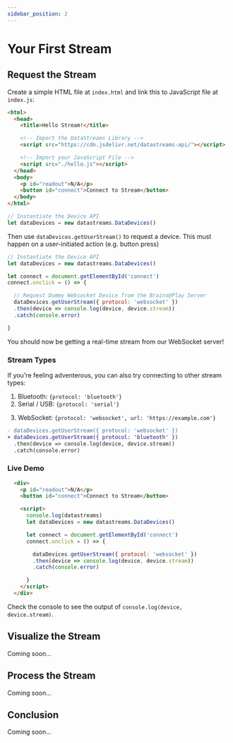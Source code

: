 ```yaml
---
sidebar_position: 2
---
```


# Your First Stream

## Request the Stream

Create a simple HTML file at `index.html` and link this to JavaScript file at `index.js`:

```html title="examples/hello/index.html"
<html>
  <head>
    <title>Hello Stream!</title>

    <!-- Import the DataStreams Library -->
    <script src="https://cdn.jsdelivr.net/datastreams-api/"></script>

    <!-- Import your JavaScript File -->
    <script src="./hello.js"></script>
  </head>
  <body>
    <p id="readout">N/A</p>
    <button id="connect">Connect to Stream</button>
  </body>
</html>
```

```js title="examples/hello/index.js"
// Instantiate the Device API
let dataDevices = new datastreams.DataDevices()
```

Then use `dataDevices.getUserStream()` to request a device. This must happen on a user-initiated action (e.g. button press)

```js title="examples/hello/index.js" {3-11}
// Instantiate the Device API
let dataDevices = new datastreams.DataDevices()

let connect = document.getElementById('connect')
connect.onclick = () => {

  // Request Dummy Websocket Device from the Brains@Play Server
  dataDevices.getUserStream({ protocol: 'websocket' })
  .then(device => console.log(device, device.stream))
  .catch(console.error)

}
```

You should now be getting a real-time stream from our WebSocket server!


### Stream Types

If you're feeling adventerous, you can also try connecting to other stream types:

1. Bluetooth: `{protocol: 'bluetooth'}`
2. Serial / USB: `{protocol: 'serial'}`
<!-- 3. EventSources: `{protocol: 'wifi', url: 'https://example.com'}` -->
3. WebSocket: `{protocol: 'websocket', url: 'https://example.com'}`

```diff title="examples/hello/index.js"
- dataDevices.getUserStream({ protocol: 'websocket' })
+ dataDevices.getUserStream({ protocol: 'bluetooth' })
  .then(device => console.log(device, device.stream))
  .catch(console.error)
```

### Live Demo

```html live
  <div>
    <p id="readout">N/A</p>
    <button id="connect">Connect to Stream</button>

    <script>
      console.log(datastreams)
      let dataDevices = new datastreams.DataDevices()

      let connect = document.getElementById('connect')
      connect.onclick = () => {

        dataDevices.getUserStream({ protocol: 'websocket' })
        .then(device => console.log(device, device.stream))
        .catch(console.error)

      }
    </script>
  </div>
```

Check the console to see the output of `console.log(device, device.stream)`.

## Visualize the Stream
Coming soon...

## Process the Stream
Coming soon...

## Conclusion
Coming soon...